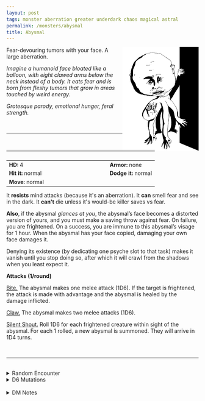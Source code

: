 ```yaml
---
layout: post
tags: monster aberration greater underdark chaos magical astral
permalink: /monsters/abysmal
title: Abysmal
---
```


<img align="right" width=200px src="/images/Abysmal.png">

Fear-devouring tumors with your face. A large aberration.

_Imagine a humanoid face bloated like a balloon, with eight clawed arms below the neck instead of a body. It eats fear and is born from fleshy tumors that grow in areas touched by weird energy._

_Grotesque parody, emotional hunger, feral strength._

<br>

---

|  <span style="display: inline-block; width:250px"></span>  |  |
| -------- | --------|
| **HD:** 4 | **Armor:** none  |
| **Hit it:** normal    | **Dodge it:** normal  |
| **Move:** normal     |   | 

It **resists** mind attacks (because it's an aberration).
It **can** smell fear and see in the dark.
It **can't** die unless it's would-be killer saves vs fear.

**Also**, if the abysmal *glances at you*, the abysmal’s face becomes a distorted version of yours, and you must make a saving throw against fear. On failure, you are frightened. On a success, you are immune to this abysmal’s visage for 1 hour. When the abysmal has your face copied, damaging your own face damages it.

Denying its existence (by dedicating one psyche slot to that task) makes it vanish until you stop doing so, after which it will crawl from the shadows when you least expect it.

**Attacks (1/round)**

<ins>Bite.</ins> The abysmal makes one melee attack (1D6). If the target is frightened, the attack is made with advantage and the abysmal is healed by the damage inflicted.

<ins>Claw.</ins> The abysmal makes two melee attacks (1D6).

<ins>Silent Shout.</ins> Roll 1D6 for each frightened creature within sight of the abysmal. For each 1 rolled, a new abysmal is summoned. They will arrive in 1D4 turns.

<br>

---

<br>

<details markdown="1">
<summary>Random Encounter</summary>

1. **Monster:** 1D4 abysmals.
1. **Lair:** Tumor-like flesh mounds litter the area. Some of them have grotesque facial features, some of them look like your friends. Fear save. <br>    &nbsp; OR <br>    **Omen:** A soft whisper of your name seems to be coming simultaneously from your nape and the general direction of the monster.
1. **Spoor:** Half-devoured bodies, twisted in terror but without faces. Fear save.
1. **Tracks:** The sound of balloons deflating.
1. **Trace:**Mud effigy of a person (maybe you?) with a huge head.
1. **Trace:** The skin of a face deflated like a balloon.
</details>

<details markdown="1">
<summary>D6 Mutations</summary>

Your studies of the aberration have changed you in horrible, gruesome ways: your head grows while your body shrinks. You permanently lose half of your strength and ...

1. ... your head detaches from your body. You have a flying speed but no limbs.
1. ... you copy the face of people you see.
1. ... you hover at half your speed.
1. ... you can smell fear.
1. ... you have a 1D4 bite attack with the same effect as the abysmal’s.
1. you know the [spell word](https://saltygoo.github.io/class/magic-user#spell-words) *Face* and gain one Spell Die.
</details>

<br>

<details markdown="1">
<summary>DM Notes</summary>
I think the abysmal is an original creation of [Richard J. Leblanc Jr](http://savevsdragon.blogspot.com/) in the [Creature Compendium](https://www.drivethrurpg.com/product/147588/CC1-Creature-Compendium). When adapting it, I wanted to up the horror factor and was inspired by Junji Ito's short story "The Hanging Balloons" found in "The Face Burglar / 顔泥棒". — SaltyGoo
</details>
